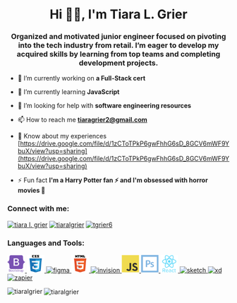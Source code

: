 <h1 align="center">Hi 👋🏾, I'm Tiara L. Grier</h1>
<h3 align="center">Organized and motivated junior engineer focused on pivoting into the tech industry from retail. I’m eager to develop my acquired skills by learning from top teams and completing development projects.</h3>

- 🔭 I’m currently working on **a Full-Stack cert**

- 🌱 I’m currently learning **JavaScript**

- 🤝 I’m looking for help with **software engineering resources**

- 📫 How to reach me **tiaragrier2@gmail.com**

- 📄 Know about my experiences [https://drive.google.com/file/d/1zCToTPkP6gwFhhG6sD_8GCV6mWF9YbuX/view?usp=sharing](https://drive.google.com/file/d/1zCToTPkP6gwFhhG6sD_8GCV6mWF9YbuX/view?usp=sharing)

- ⚡ Fun fact **I'm a Harry Potter fan ⚡️ and I'm obsessed with horror movies 🔪**

<h3 align="left">Connect with me:</h3>
<p align="left">
<a href="https://linkedin.com/in/tiara l. grier" target="blank"><img align="center" src="https://raw.githubusercontent.com/rahuldkjain/github-profile-readme-generator/master/src/images/icons/Social/linked-in-alt.svg" alt="tiara l. grier" height="30" width="40" /></a>
<a href="https://instagram.com/tiaralgrier" target="blank"><img align="center" src="https://raw.githubusercontent.com/rahuldkjain/github-profile-readme-generator/master/src/images/icons/Social/instagram.svg" alt="tiaralgrier" height="30" width="40" /></a>
<a href="https://dribbble.com/tgrier6" target="blank"><img align="center" src="https://raw.githubusercontent.com/rahuldkjain/github-profile-readme-generator/master/src/images/icons/Social/dribbble.svg" alt="tgrier6" height="30" width="40" /></a>
</p>

<h3 align="left">Languages and Tools:</h3>
<p align="left"> <a href="https://getbootstrap.com" target="_blank" rel="noreferrer"> <img src="https://raw.githubusercontent.com/devicons/devicon/master/icons/bootstrap/bootstrap-plain-wordmark.svg" alt="bootstrap" width="40" height="40"/> </a> <a href="https://www.w3schools.com/css/" target="_blank" rel="noreferrer"> <img src="https://raw.githubusercontent.com/devicons/devicon/master/icons/css3/css3-original-wordmark.svg" alt="css3" width="40" height="40"/> </a> <a href="https://www.figma.com/" target="_blank" rel="noreferrer"> <img src="https://www.vectorlogo.zone/logos/figma/figma-icon.svg" alt="figma" width="40" height="40"/> </a> <a href="https://www.w3.org/html/" target="_blank" rel="noreferrer"> <img src="https://raw.githubusercontent.com/devicons/devicon/master/icons/html5/html5-original-wordmark.svg" alt="html5" width="40" height="40"/> </a> <a href="https://www.invisionapp.com/" target="_blank" rel="noreferrer"> <img src="https://www.vectorlogo.zone/logos/invisionapp/invisionapp-icon.svg" alt="invision" width="40" height="40"/> </a> <a href="https://developer.mozilla.org/en-US/docs/Web/JavaScript" target="_blank" rel="noreferrer"> <img src="https://raw.githubusercontent.com/devicons/devicon/master/icons/javascript/javascript-original.svg" alt="javascript" width="40" height="40"/> </a> <a href="https://www.photoshop.com/en" target="_blank" rel="noreferrer"> <img src="https://raw.githubusercontent.com/devicons/devicon/master/icons/photoshop/photoshop-line.svg" alt="photoshop" width="40" height="40"/> </a> <a href="https://reactjs.org/" target="_blank" rel="noreferrer"> <img src="https://raw.githubusercontent.com/devicons/devicon/master/icons/react/react-original-wordmark.svg" alt="react" width="40" height="40"/> </a> <a href="https://www.sketch.com/" target="_blank" rel="noreferrer"> <img src="https://www.vectorlogo.zone/logos/sketchapp/sketchapp-icon.svg" alt="sketch" width="40" height="40"/> </a> <a href="https://www.adobe.com/products/xd.html" target="_blank" rel="noreferrer"> <img src="https://cdn.worldvectorlogo.com/logos/adobe-xd.svg" alt="xd" width="40" height="40"/> </a> <a href="https://zapier.com" target="_blank" rel="noreferrer"> <img src="https://www.vectorlogo.zone/logos/zapier/zapier-icon.svg" alt="zapier" width="40" height="40"/> </a> </p>

<p><img align="left" src="https://github-readme-stats.vercel.app/api/top-langs?username=tiaralgrier&show_icons=true&locale=en&layout=compact" alt="tiaralgrier" /></p>

<p>&nbsp;<img align="center" src="https://github-readme-stats.vercel.app/api?username=tiaralgrier&show_icons=true&locale=en" alt="tiaralgrier" /></p>
